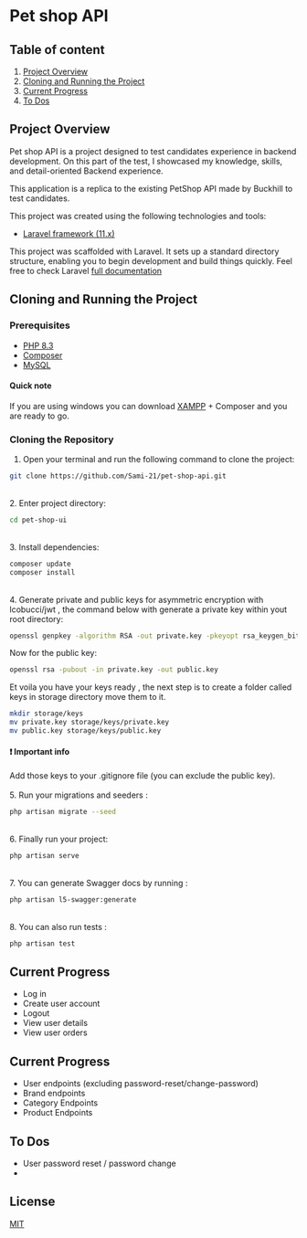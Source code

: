 
# Pet shop API 

## Table of content
1.  [Project Overview](#project-overview)
2.  [Cloning and Running the Project](#cloning-and-running-the-project)
3.  [Current Progress](#current-progress)
4.  [To Dos](#to-dos)


## Project Overview

Pet shop API is a project designed to test candidates experience in backend development. On this part of the test, I showcased my knowledge, skills, and detail-oriented Backend experience.

This application is a replica to the existing PetShop API made by Buckhill to  test candidates.

This project was created using the following technologies and tools:
- [Laravel framework (11.x)](https://laravel.com/docs/11.x)

This project was scaffolded with Laravel. It sets up a standard directory structure, enabling you to begin development and build things quickly. Feel free to check Laravel  [full documentation](https://vuetifyjs.com/) 

 
## Cloning and Running the Project

### Prerequisites
- [PHP 8.3](https://www.php.net/downloads.php)
- [Composer](https://getcomposer.org/) 
- [MySQL](https://www.digitalocean.com/community/tutorials/how-to-install-mysql-on-ubuntu-20-04) 

####  Quick note
If you are using windows you can download [XAMPP](https://www.apachefriends.org/) + Composer and you are ready to go.


### Cloning the Repository

1. Open your terminal and run the following command to clone the project:
```bash
git clone https://github.com/Sami-21/pet-shop-api.git
```
\
2. Enter project directory:
```bash
cd pet-shop-ui
```
\
3. Install dependencies:
```bash
composer update 
composer install 
```

 
 
\
4. Generate private and public keys for asymmetric encryption with lcobucci/jwt , the command below with generate a private key within yout root directory: 
```bash 
openssl genpkey -algorithm RSA -out private.key -pkeyopt rsa_keygen_bits:4096
```
Now for the public key:
```bash
openssl rsa -pubout -in private.key -out public.key
```

Et voila you have your keys ready , the next step is to create a folder called keys in  storage directory move them to it.
```bash
mkdir storage/keys
mv private.key storage/keys/private.key
mv public.key storage/keys/public.key

```

#### ❗️ Important info
Add those keys to your .gitignore file (you can exclude the public key).
\
\
5. Run your migrations and seeders :
```bash
php artisan migrate --seed
```
\
6. Finally run your project:
```bash 
php artisan serve
```
\
7. You can generate Swagger docs by running : 
```bash 
php artisan l5-swagger:generate
```

\
8. You can also run tests  : 
```bash 
php artisan test
```
## Current Progress

- Log in
- Create user account
- Logout
- View user details
- View user orders

## Current Progress

- User endpoints (excluding password-reset/change-password)
- Brand endpoints
- Category Endpoints
- Product Endpoints

## To Dos
- User password reset / password change
- 


## License

[MIT](https://choosealicense.com/licenses/mit/)
